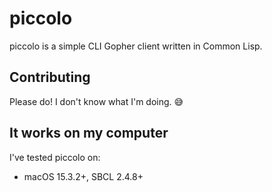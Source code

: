 # piccolo

piccolo is a simple CLI Gopher client written in Common Lisp.

## Contributing

Please do! I don't know what I'm doing. 😅

## It works on my computer

I've tested piccolo on:

- macOS 15.3.2+, SBCL 2.4.8+